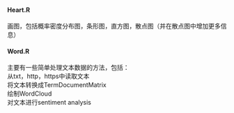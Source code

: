 #### Heart.R
画图，包括概率密度分布图，条形图，直方图，散点图（并在散点图中增加更多信息）
#### Word.R
主要有一些简单处理文本数据的方法，包括：  
从txt，http，https中读取文本  
将文本转换成TermDocumentMatrix  
绘制WordCloud  
对文本进行sentiment analysis